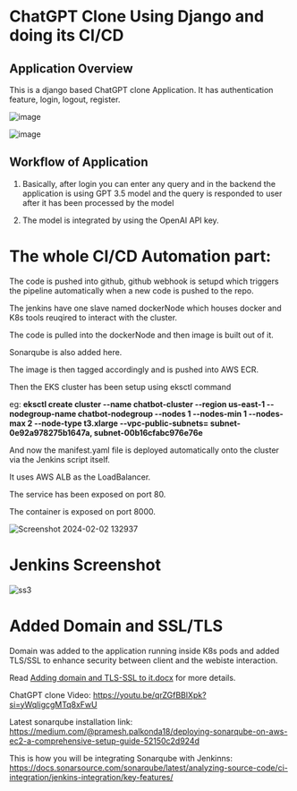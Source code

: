 # ChatGPT Clone Using Django and doing its CI/CD

## Application Overview
This is a django based ChatGPT clone Application. It has authentication feature, login, logout, register.

![image](https://github.com/SANDEEP-NAYAK/django-GPT-3.5-ChatBot/assets/77114339/0d229dc6-b67f-4989-aac6-2b0e5608a9a0)

![image](https://github.com/SANDEEP-NAYAK/django-GPT-3.5-ChatBot/assets/77114339/d94b5e58-a3ad-4786-8623-c04c75d62eb6)

## Workflow of Application
1.  Basically, after login you can enter any query and in the backend the application is using GPT 3.5 model and the query is responded to user after it has been processed by the model

2.  The model is integrated by using the OpenAI API key.

# The whole CI/CD Automation part:
The code is pushed into github, github webhook is setupd which triggers the pipeline automatically when a new code is pushed to the repo.

The jenkins have one slave named dockerNode which houses docker and K8s tools reuqired to interact with the cluster.

The code is pulled into the dockerNode and then image is built out of it.

Sonarqube is also added here.

The image is then tagged accordingly and is pushed into AWS ECR.

Then the EKS cluster has been setup using eksctl command

eg: **eksctl create cluster --name chatbot-cluster --region us-east-1 --nodegroup-name chatbot-nodegroup --nodes 1 --nodes-min 1 --nodes-max 2 --node-type t3.xlarge --vpc-public-subnets= subnet-0e92a978275b1647a, subnet-00b16cfabc976e76e**

And now the manifest.yaml file is deployed automatically onto the cluster via the Jenkins script itself.

It uses AWS ALB as the LoadBalancer.

The service has been exposed on port 80.

The container is exposed on port 8000.

![Screenshot 2024-02-02 132937](https://github.com/SANDEEP-NAYAK/django-GPT-3.5-ChatBot/assets/77114339/7fd3ffe9-4411-4b45-b027-e137edab4c8e)

# Jenkins Screenshot

![ss3](https://github.com/SANDEEP-NAYAK/django-GPT-3.5-ChatBot/assets/77114339/b6417de2-ba59-43a4-ba67-fdd98791cd72)

# Added Domain and SSL/TLS 
Domain was added to the application running inside K8s pods and added TLS/SSL to enhance security between client and the webiste interaction.

Read [Adding domain and TLS-SSL to it.docx](https://github.com/SANDEEP-NAYAK/ChatGPT-clone/blob/master/Adding%20domain%20and%20TLS-SSL%20to%20it.docx) for more details.

ChatGPT clone Video: https://youtu.be/qrZGfBBlXpk?si=yWqIigcgMTq8xFwU

Latest sonarqube installation link: https://medium.com/@pramesh.palkonda18/deploying-sonarqube-on-aws-ec2-a-comprehensive-setup-guide-52150c2d924d

This is how you will be integrating Sonarqube with Jenkinns: https://docs.sonarsource.com/sonarqube/latest/analyzing-source-code/ci-integration/jenkins-integration/key-features/

